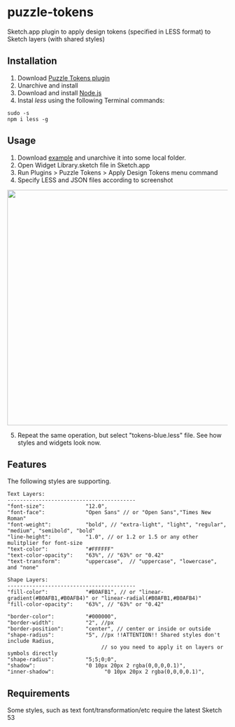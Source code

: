 # puzzle-tokens
Sketch.app plugin to apply design tokens (specified in LESS format) to Sketch layers (with shared styles)

## Installation
1. Download [Puzzle Tokens plugin](https://github.com/ingrammicro/puzzle-tokens/raw/master/PuzzleTokens.sketchplugin.zip)
2. Unarchive and install
3. Download and install [Node.js](https://nodejs.org/en/download/)
4. Instal _less_ using the following Terminal commands:
```
sudo -s  
npm i less -g 
```

## Usage
1. Download [example](https://github.com/ingrammicro/puzzle-tokens/raw/master/Examples/One.zip) and unarchive it into some local folder.
2. Open Widget Library.sketch file in Sketch.app
3. Run Plugins > Puzzle Tokens > Apply Design Tokens menu command
4. Specify LESS and JSON  files according to screenshot

<img width="755" height="538" src="https://raw.githubusercontent.com/ingrammicro/puzzle-tokens/master/Examples/One/Illustration.png"/>

5. Repeat the same operation, but select "tokens-blue.less" file. See how styles and widgets look now.


## Features
The following styles are supporting.
```
Text Layers:
-----------------------------------------
"font-size":             "12.0",   
"font-face":             "Open Sans" // or "Open Sans","Times New Roman"
"font-weight":           "bold", // "extra-light", "light", "regular", "medium", "semibold", "bold"
"line-height":           "1.0", // or 1.2 or 1.5 or any other mulitplier for font-size
"text-color":            "#FFFFFF"
"text-color-opacity":    "63%", // "63%" or "0.42"
"text-transform":        "uppercase",  // "uppercase", "lowercase", and "none"

Shape Layers:
-----------------------------------------
"fill-color":            "#B0AFB1", // or "linear-gradient(#B0AFB1,#B0AFB4)" or "linear-radial(#B0AFB1,#B0AFB4)"
"fill-color-opacity":    "63%", // "63%" or "0.42"

"border-color":          "#000000",
"border-width":          "2", //px
"border-position":       "center", // center or inside or outside
"shape-radius":          "5", //px !!ATTENTION!! Shared styles don't include Radius, 
                              // so you need to apply it on layers or symbols directly
"shape-radius":          "5;5;0;0",
"shadow":                "0 10px 20px 2 rgba(0,0,0,0.1)",
"inner-shadow":                "0 10px 20px 2 rgba(0,0,0,0.1)",
```

## Requirements
Some styles, such as text font/transformation/etc require the latest Sketch 53
